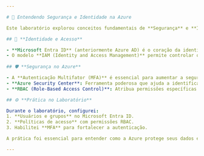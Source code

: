 ```yaml
---

# 🚀 Entendendo Segurança e Identidade na Azure

Este laboratório explorou conceitos fundamentais de **Segurança** e **Identidade** na Azure, trazendo uma visão prática e clara sobre como gerenciar o **acesso** e garantir a **proteção** dos recursos na nuvem. Vamos ao que aprendi!

## 🔑 **Identidade e Acesso**

- **Microsoft Entra ID** (anteriormente Azure AD) é o coração da identidade no Azure. Ele gerencia usuários e permissões, facilitando a autenticação em múltiplos serviços.
- O modelo **IAM (Identity and Access Management)** permite controlar quem pode fazer o quê na sua infraestrutura. Com **políticas de acesso** bem definidas, você protege recursos e minimiza riscos.
  
## 🛡️ **Segurança no Azure**

- A **Autenticação Multifator (MFA)** é essencial para aumentar a segurança, adicionando uma camada extra de proteção além de senhas.
- **Azure Security Center**: Ferramenta poderosa que ajuda a identificar vulnerabilidades e reforçar a postura de segurança da sua organização.
- **RBAC (Role-Based Access Control)**: Atribua permissões específicas aos usuários com base em suas funções. Simples e eficaz!

## ⚙️ **Prática no Laboratório**

Durante o laboratório, configurei:
1. **Usuários e grupos** no Microsoft Entra ID.
2. **Políticas de acesso** com permissões RBAC.
3. Habilitei **MFA** para fortalecer a autenticação.

A prática foi essencial para entender como a Azure protege seus dados e garante que o acesso seja seguro e monitorado. 🌐🔐

---
```

